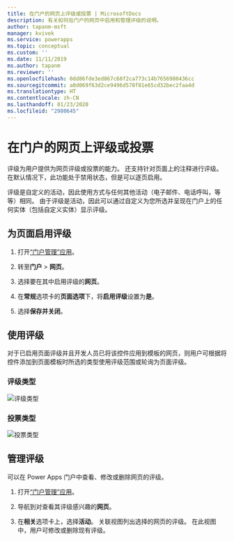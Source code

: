 ```yaml
---
title: 在门户的网页上评级或投票 | MicrosoftDocs
description: 有关如何在门户的网页中启用和管理评级的说明。
author: tapanm-msft
manager: kvivek
ms.service: powerapps
ms.topic: conceptual
ms.custom: ''
ms.date: 11/11/2019
ms.author: tapanm
ms.reviewer: ''
ms.openlocfilehash: 0dd86fde3ed867c68f2ca773c14b7656980436cc
ms.sourcegitcommit: a0d069f63d2ce9496d578f81e65cd32bec2faa4d
ms.translationtype: HT
ms.contentlocale: zh-CN
ms.lasthandoff: 01/23/2020
ms.locfileid: "2980645"
---
```

# <a name="rate-or-vote-on-a-webpage-on-a-portal"></a>在门户的网页上评级或投票

评级为用户提供为网页评级或投票的能力。 还支持针对页面上的注释进行评级。 在默认情况下，此功能处于禁用状态，但是可以逐页启用。

评级是自定义的活动，因此使用方式与任何其他活动（电子邮件、电话呼叫，等等）相同。 由于评级是活动，因此可以通过自定义为您所选并呈现在门户上的任何实体（包括自定义实体）显示评级。

## <a name="enable-ratings-for-pages"></a>为页面启用评级

1. 打开[“门户管理”应用](configure-portal.md)。

2. 转至**门户** > **网页**。

3. 选择要在其中启用评级的**网页**。

4. 在**常规**选项卡的**页面选项**下，将**启用评级**设置为**是**。

5. 选择**保存并关闭**。

## <a name="use-ratings"></a>使用评级

对于已启用页面评级并且开发人员已将该控件应用到模板的网页，则用户可根据将控件添加到页面模板时所选的类型使用评级范围或轮询为页面评级。

### <a name="rating-type"></a>评级类型

![评级类型](../media/rating-type.png "评级类型")  

### <a name="vote-type"></a>投票类型

![投票类型](../media/vote-type.png "投票类型")  

## <a name="manage-ratings"></a>管理评级

可以在 Power Apps 门户中查看、修改或删除网页的评级。

1. 打开[“门户管理”应用](configure-portal.md)。

2. 导航到对查看其评级感兴趣的**网页**。

3. 在**相关**选项卡上，选择**活动**。 关联视图列出选择的网页的评级。 在此视图中，用户可修改或删除现有评级。
